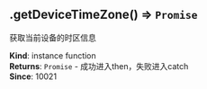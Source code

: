 <a name="module_miot/Device--module.exports..IDevice+getDeviceTimeZone"></a>

## .getDeviceTimeZone() ⇒ <code>Promise</code>
获取当前设备的时区信息

**Kind**: instance function  
**Returns**: <code>Promise</code> - 成功进入then，失败进入catch  
**Since**: 10021  
